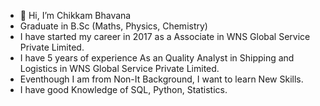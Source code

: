 - 👋 Hi, I’m Chikkam Bhavana
- Graduate in B.Sc (Maths, Physics, Chemistry)
- I have started my career in 2017 as a Associate in WNS Global Service Private Limited.
- I have 5 years of experience As an Quality Analyst in Shipping and Logistics in WNS Global Service Private Limited.
- Eventhough I am from Non-It Background, I want to learn New Skills.
- I have good Knowledge of SQL, Python, Statistics.
